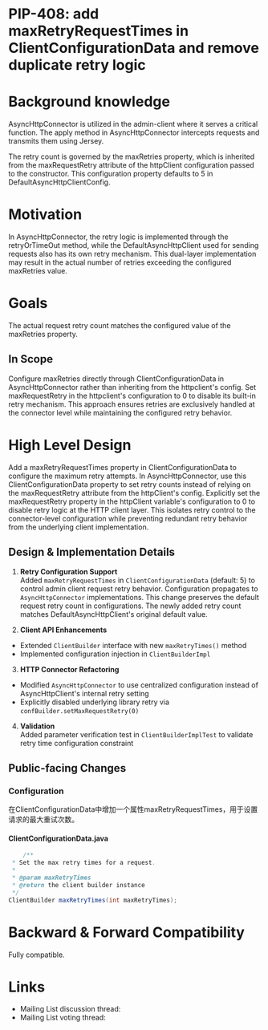 # PIP-408: add maxRetryRequestTimes in ClientConfigurationData and remove duplicate retry logic

# Background knowledge

AsyncHttpConnector is utilized in the admin-client where it serves a critical function. The apply method in AsyncHttpConnector intercepts requests and transmits them using Jersey.

The retry count is governed by the maxRetries property, which is inherited from the maxRequestRetry attribute of the httpClient configuration passed to the constructor. This configuration property defaults to 5 in DefaultAsyncHttpClientConfig.

# Motivation

In AsyncHttpConnector, the retry logic is implemented through the retryOrTimeOut method, while the DefaultAsyncHttpClient used for sending requests also has its own retry mechanism. This dual-layer implementation may result in the actual number of retries exceeding the configured maxRetries value.

# Goals

The actual request retry count matches the configured value of the maxRetries property.

## In Scope

Configure maxRetries directly through ClientConfigurationData in AsyncHttpConnector rather than inheriting from the httpclient's config. 
Set maxRequestRetry in the httpclient's configuration to 0 to disable its built-in retry mechanism. This approach ensures retries are exclusively handled at the connector level while maintaining the configured retry behavior.

# High Level Design

Add a maxRetryRequestTimes property in ClientConfigurationData to configure the maximum retry attempts.
In AsyncHttpConnector, use this ClientConfigurationData property to set retry counts instead of relying on the maxRequestRetry attribute from the httpClient's config. Explicitly set the maxRequestRetry property in the httpClient variable's configuration to 0 to disable retry logic at the HTTP client layer.
This isolates retry control to the connector-level configuration while preventing redundant retry behavior from the underlying client implementation.

## Design & Implementation Details

1. **Retry Configuration Support**  
   Added `maxRetryRequestTimes` in `ClientConfigurationData` (default: 5) to control admin client request retry behavior. Configuration propagates to `AsyncHttpConnector` implementations. This change preserves the default request retry count in configurations. The newly added retry count matches DefaultAsyncHttpClient's original default value.

2. **Client API Enhancements**
- Extended `ClientBuilder` interface with new `maxRetryTimes()` method
- Implemented configuration injection in `ClientBuilderImpl`

3. **HTTP Connector Refactoring**
- Modified `AsyncHttpConnector` to use centralized configuration instead of AsyncHttpClient's internal retry setting
- Explicitly disabled underlying library retry via `confBuilder.setMaxRequestRetry(0)`

4. **Validation**  
   Added parameter verification test in `ClientBuilderImplTest` to validate retry time configuration constraint
## Public-facing Changes

### Configuration

在ClientConfigurationData中增加一个属性maxRetryRequestTimes，用于设置请求的最大重试次数。

#### ClientConfigurationData.java

```java
    /**
 * Set the max retry times for a request.
 *
 * @param maxRetryTimes
 * @return the client builder instance
 */
ClientBuilder maxRetryTimes(int maxRetryTimes);
```

# Backward & Forward Compatibility

Fully compatible.

# Links

* Mailing List discussion thread:
* Mailing List voting thread:
